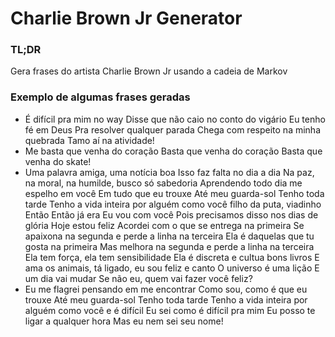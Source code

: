 # Charlie Brown Jr Generator

### TL;DR
Gera frases do artista Charlie Brown Jr usando a cadeia de Markov

### Exemplo de algumas frases geradas
 * É difícil pra mim no way Disse que não caio no conto do vigário Eu tenho fé em Deus Pra resolver qualquer parada Chega com respeito na minha quebrada Tamo aí na atividade!
 * Me basta que venha do coração Basta que venha do coração Basta que venha do skate!
 * Uma palavra amiga, uma notícia boa Isso faz falta no dia a dia Na paz, na moral, na humilde, busco só sabedoria Aprendendo todo dia me espelho em você Em tudo que eu trouxe Até meu guarda-sol Tenho toda tarde Tenho a vida inteira por alguém como você filho da puta, viadinho Então Então já era Eu vou com você Pois precisamos disso nos dias de glória Hoje estou feliz Acordei com o que se entrega na primeira Se apaixona na segunda e perde a linha na terceira Ela é daquelas que tu gosta na primeira Mas melhora na segunda e perde a linha na terceira Ela tem força, ela tem sensibilidade Ela é discreta e cultua bons livros E ama os animais, tá ligado, eu sou feliz e canto O universo é uma lição E um dia vai mudar Se não eu, quem vai fazer você feliz?
 * Eu me flagrei pensando em me encontrar Como sou, como é que eu trouxe Até meu guarda-sol Tenho toda tarde Tenho a vida inteira por alguém como você e é difícil Eu sei como é difícil pra mim Eu posso te ligar a qualquer hora Mas eu nem sei seu nome!
